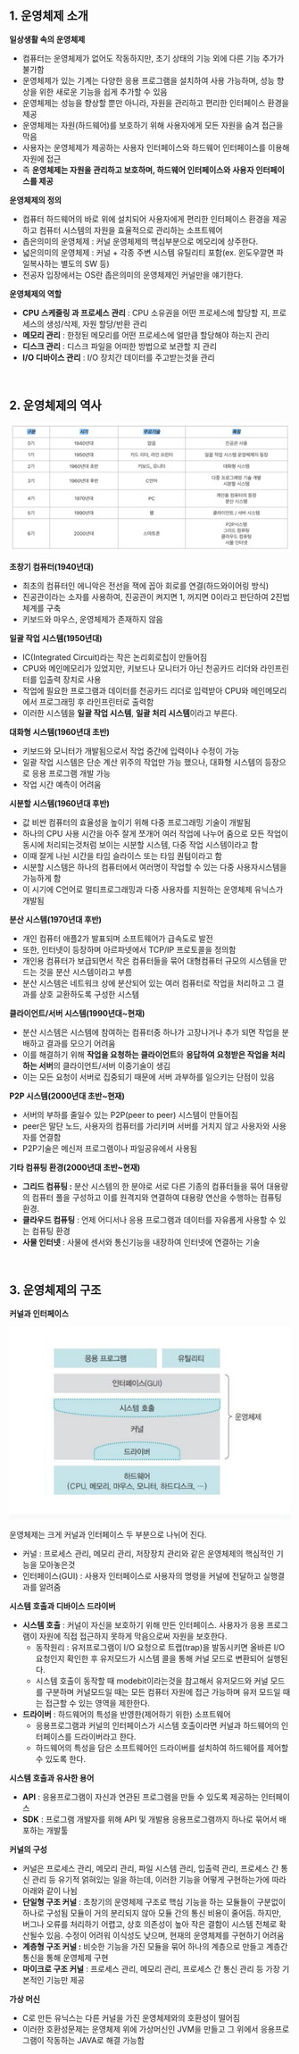 ## 1. 운영체제 소개

**일상생활 속의 운영체제**

- 컴퓨터는 운영체제가 없어도 작동하지만, 초기 상태의 기능 외에 다른 기능 추가가 불가함
- 운영체제가 있는 기계는 다양한 응용 프로그램을 설치하여 사용 가능하며, 성능 향상을 위한 새로운 기능을 쉽게 추가할 수 있음
- 운영체제는 성능을 향상할 뿐만 아니라, 자원을 관리하고 편리한 인터페이스 환경을 제공
- 운영체제는 자원(하드웨어)를 보호하기 위해 사용자에게 모든 자원을 숨겨 접근을 막음
- 사용자는 운영체제가 제공하는 사용자 인터페이스와 하드웨어 인터페이스를 이용해 자원에 접근
- 즉 **운영체제는 자원을 관리하고 보호하며, 하드웨어 인터페이스와 사용자 인터페이스를 제공**

**운영체제의 정의**

- 컴퓨터 하드웨어의 바로 위에 설치되어 사용자에게 편리한 인터페이스 환경을 제공하고 컴퓨터 시스템의 자원을 효율적으로 관리하는 소프트웨어
- 좁은의미의 운영체제 : 커널 운영체제의 핵심부분으로 메모리에 상주한다.
- 넓은의미의 운영체제 : 커널 + 각종 주변 시스템 유틸리티 포함(ex. 윈도우깔면 파일복사하는 별도의 SW 등)
- 전공자 입장에서는 OS란 좁은의미의 운영체제인 커널만을 얘기한다.

**운영체제의 역할**

- **CPU 스케줄링 과 프로세스 관리** : CPU 소유권을 어떤 프로세스에 할당할 지, 프로세스의 생성/삭제, 자원 할당/반환 관리
- **메모리 관리** : 한정된 메모리를 어떤 프로세스에 얼만큼 할당해야 하는지 관리
- **디스크 관리** : 디스크 파일을 어떠한 방법으로 보관할 지 관리
- **I/O 디바이스 관리** : I/O 장치간 데이터를 주고받는것을 관리

<br/>

## 2. 운영체제의 역사

![](img/1.png)

**초창기 컴퓨터(1940년대)**

- 최초의 컴퓨터인 에니악은 전선을 잭에 꼽아 회로를 연결(하드와이어링 방식)
- 진공관이라는 소자를 사용하여, 진공관이 켜지면 1, 꺼지면 0이라고 판단하여 2진법 체계를 구축
- 키보드와 마우스, 운영체제가 존재하지 않음

**일괄 작업 시스템(1950년대)**

- IC(Integrated Circuit)라는 작은 논리회로칩이 만들어짐
- CPU와 메인메모리가 있었지만, 키보드나 모니터가 아닌 천공카드 리더와 라인프린터를 입출력 장치로 사용
- 작업에 필요한 프로그램과 데이터를 천공카드 리더로 입력받아 CPU와 메인메모리에서 프로그래밍 후 라인프린터로 출력함
- 이러한 시스템을 **일괄 작업 시스템**, **일괄 처리 시스템**이라고 부른다.

**대화형 시스템(1960년대 초반)**

- 키보드와 모니터가 개발됨으로서 작업 중간에 입력이나 수정이 가능
- 일괄 작업 시스템은 단순 계산 위주의 작업만 가능 했으나, 대화형 시스템의 등장으로 응용 프로그램 개발 가능
- 작업 시간 예측이 어려움

**시분할 시스템(1960년대 후반)**

- 값 비싼 컴퓨터의 효율성을 높이기 위해 다중 프로그래밍 기술이 개발됨
- 하나의 CPU 사용 시간을 아주 잘게 쪼개어 여러 작업에 나누어 줌으로 모든 작업이 동시에 처리되는것처럼 보이는 시분할 시스템, 다중 작업 시스템이라고 함
- 이때 잘게 나뉜 시간을 타임 슬라이스 또는 타임 퀀텀이라고 함
- 시분할 시스템은 하나의 컴퓨터에서 여러명이 작업할 수 있는 다중 사용자시스템을 가능하게 함
- 이 시기에 C언어로 멀티프로그래밍과 다중 사용자를 지원하는 운영체제 유닉스가 개발됨

**분산 시스템(1970년대 후반)**

- 개인 컴퓨터 애플2가 발표되며 소프트웨어가 급속도로 발전
- 또한, 인터넷이 등장하며 아르파넷에서 TCP/IP 프로토콜을 정의함
- 개인용 컴퓨터가 보급되면서 작은 컴퓨터들을 묶어 대형컴퓨터 규모의 시스템을 만드는 것을 분산 시스템이라고 부름
- 분산 시스템은 네트워크 상에 분산되어 있는 여러 컴퓨터로 작업을 처리하고 그 결과를 상호 교환하도록 구성한 시스템

**클라이언트/서버 시스템(1990년대~현재)**

- 분산 시스템은 시스템에 참여하는 컴퓨터중 하나가 고장나거나 추가 되면 작업을 분배하고 결과를 모으기 어려움
- 이를 해결하기 위해 **작업을 요청하는 클라이언트**와 **응답하여 요청받은 작업을 처리하는 서버**의 클라이언트/서버 이중기술이 생김
- 이는 모든 요청이 서버로 집중되기 때문에 서버 과부하를 일으키는 단점이 있음

**P2P 시스템(2000년대 초반~현재)**

- 서버의 부하를 줄일수 있는 P2P(peer to peer) 시스템이 만들어짐
- peer은 말단 노드, 사용자의 컴퓨터를 가리키며 서버를 거치지 않고 사용자와 사용자를 연결함
- P2P기술은 메신저 프로그램이나 파일공유에서 사용됨

**기타 컴퓨팅 환경(2000년대 초반~현재)**

- **그리드 컴퓨팅 :** 분산 시스템의 한 분야로 서로 다른 기종의 컴퓨터들을 묶어 대용량의 컴퓨터 풀을 구성하고 이를 원격지와 연결하여 대용량 연산을 수행하는 컴퓨팅 환경.
- **클라우드 컴퓨팅** : 언제 어디서나 응용 프로그램과 데이터를 자유롭게 사용할 수 있는 컴퓨팅 환경
- **사물 인터넷** : 사물에 센서와 통신기능을 내장하여 인터넷에 연결하는 기술

<br/>

## 3. 운영체제의 구조

**커널과 인터페이스**

![](img/2.png)

운영체제는 크게 커널과 인터페이스 두 부분으로 나뉘어 진다.

- 커널 : 프로세스 관리, 메모리 관리, 저장장치 관리와 같은 운영체제의 핵심적인 기능을 모아놓은것
- 인터페이스(GUI) : 사용자 인터페이스로 사용자의 명령을 커널에 전달하고 실행결과를 알려줌

**시스템 호출과 디바이스 드라이버**

- **시스템 호출** : 커널이 자신을 보호하기 위해 만든 인터페이스. 사용자가 응용 프로그램이 자원에 직접 접근하지 못하게 막음으로써 자원을 보호한다.
  - 동작원리 : 유저프로그램이 I/O 요청으로 트랩(trap)을 발동시키면 올바른 I/O 요청인지 확인한 후 유저모드가 시스템 콜을 통해 커널 모드로 변환되어 실행된다.
  - 시스템 호출이 동작할 때 modebit이라는것을 참고해서 유저모드와 커널 모드를 구분하며 커널모드일 때는 모든 컴퓨터 자원에 접근 가능하며 유저 모드일 때는 접근할 수 있는 영역을 제한한다.
- **드라이버** : 하드웨어의 특성을 반영한(제어하기 위한) 소프트웨어
  - 응용프로그램과 커널의 인터페이스가 시스템 호출이라면 커널과 하드웨어의 인터페이스를 드라이버라고 한다.
  - 하드웨어의 특성을 담은 소프트웨어인 드라이버를 설치하여 하드웨어를 제어할 수 있도록 한다.

**시스템 호출과 유사한 용어**

- **API** : 응용프로그램이 자신과 연관된 프로그램을 만들 수 있도록 제공하는 인터페이스
- **SDK** : 프로그램 개발자를 위해 API 및 개발용 응용프로그램까지 하나로 묶어서 배포하는 개발툴

**커널의 구성**

- 커널은 프로세스 관리, 메모리 관리, 파일 시스템 관리, 입출력 관리, 프로세스 간 통신 관리 등 유기적 얽혀있는 일을 하는데, 이러한 기능을 어떻게 구현하는가에 따라 아래와 같이 나뉨
- **단일형 구조 커널** : 초창기의 운영체제 구조로 핵심 기능을 하는 모듈들이 구분없이 하나로 구성됨 모듈이 거의 분리되지 않아 모듈 간의 통신 비용이 줄어듬. 하지만, 버그나 오류를 처리하기 어렵고, 상호 의존성이 높아 작은 결함이 시스템 전체로 확산될수 있음. 수정이 어려워 이식성도 낮으며, 현재의 운영체제를 구현하기 어려움
- **계층형 구조 커널 :** 비슷한 기능을 가진 모듈을 묶어 하나의 계층으로 만들고 계층간 통신을 통해 운영체제 구현
- **마이크로 구조 커널** : 프로세스 관리, 메모리 관리, 프로세스 간 통신 관리 등 가장 기본적인 기능만 제공

**가상 머신**

- C로 만든 유닉스는 다른 커널을 가진 운영체제와의 호환성이 떨어짐
- 이러한 호환성문제는 운영체제 위에 가상머신인 JVM을 만들고 그 위에서 응용프로그램이 작동하는 JAVA로 해결 가능함
